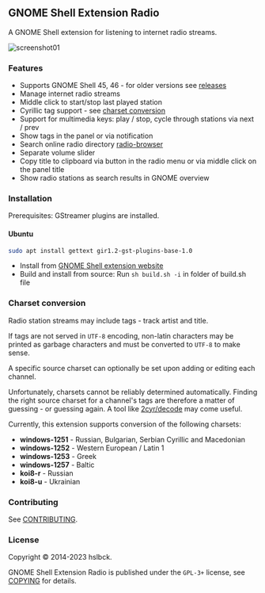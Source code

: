 ## GNOME Shell Extension Radio

A GNOME Shell extension for listening to internet radio streams.

![screenshot01]

### Features

* Supports GNOME Shell 45, 46 - for older versions see [releases]
* Manage internet radio streams
* Middle click to start/stop last played station
* Cyrillic tag support - see [charset conversion]
* Support for multimedia keys: play / stop, cycle through stations via next / prev
* Show tags in the panel or via notification
* Search online radio directory [radio-browser]
* Separate volume slider
* Copy title to clipboard via button in the radio menu or via middle click on the panel title  
* Show radio stations as search results in GNOME overview  

### Installation

Prerequisites: GStreamer plugins are installed.

#### Ubuntu

```sh
sudo apt install gettext gir1.2-gst-plugins-base-1.0
```

* Install from [GNOME Shell extension website]
* Build and install from source: Run `sh build.sh -i` in folder of build.sh file

### Charset conversion

Radio station streams may include tags - track artist and title.

If tags are not served in `UTF-8` encoding, non-latin characters may be printed as garbage characters and must be converted to `UTF-8` to make sense.

A specific source charset can optionally be set upon adding or editing each channel.

Unfortunately, charsets cannot be reliably determined automatically. Finding the right source charset for a channel's tags are therefore a matter of guessing - or guessing again. A tool like [2cyr/decode] may come useful.

Currently, this extension supports conversion of the following charsets:

* **windows-1251** - Russian, Bulgarian, Serbian Cyrillic and Macedonian
* **windows-1252** - Western European / Latin 1
* **windows-1253** - Greek
* **windows-1257** - Baltic
* **koi8-r** - Russian
* **koi8-u** - Ukrainian

### Contributing

See [CONTRIBUTING].

### License

Copyright © 2014-2023 hslbck.

GNOME Shell Extension Radio is published under the `GPL-3+` license, see [COPYING] for details.

[releases]: https://github.com/hslbck/gnome-shell-extension-radio/releases
[charset conversion]: #charset-conversion
[screenshot01]: https://raw.githubusercontent.com/hslbck/gnome-shell-extension-radio/master/radio-extension.png
[GNOME Shell extension website]: https://extensions.gnome.org/extension/836/internet-radio/
[radio-browser]: https://www.radio-browser.info/
[2cyr/decode]: https://2cyr.com/decode/
[CONTRIBUTING]: ./CONTRIBUTING.md
[COPYING]: ./COPYING

[//]: # (Following lines are only about this file.)
[//]: # (Copyright © 2014-2018 hslbck <hslbck@gmail.com>)
[//]: # (Copyright © 2016-2017 Léo Andrès <leo@ndrs.fr>)
[//]: # (This file is distributed under the same license as the gnome-shell-extension-radio package.)
